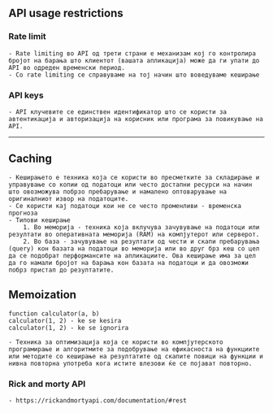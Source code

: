 ## API usage restrictions

### Rate limit

    - Rate limiting во API од трети страни е механизам кој го контролира бројот на барања што клиентот (вашата апликација) може да ги упати до API во одреден временски период.
    - Со rate limiting се справуваме на тој начин што воведуваме кеширање

### API keys

    - API клучевите се единствен идентификатор што се користи за автентикација и авторизација на корисник или програма за повикување на API.

<hr>

## Caching

    - Кеширањето е техника која се користи во пресметките за складирање и управување со копии од податоци или често достапни ресурси на начин што овозможува побрзо пребарување и намалено оптоварување на оригиналниот извор на податоците.
    - Се користи кај податоци кои не се често променливи - временска прогноза
    - Типови кеширање
        1. Во меморија - техника која вклучува зачувување на податоци или резултати во оперативната меморија (RAM) на компјутерот или серверот.
        2. Во база - зачувување на резултати од чести и скапи пребарувања (query) кон базата на податоци во меморија или во друг брз кеш со цел да се подобрат перформансите на апликациите. Ова кеширање има за цел да го намали бројот на барања кон базата на податоци и да овозможи побрз пристап до резултатите.

## Memoization

    function calculator(a, b)
    calculator(1, 2) - ke se kesira
    calculator(1, 2) - ke se ignorira

    - Tехника за оптимизација која се користи во компјутерското програмирање и алгоритмите за подобрување на ефикасноста на функциите или методите со кеширање на резултатите од скапите повици на функции и нивна повторна употреба кога истите влезови ќе се појават повторно.

### Rick and morty API

    - https://rickandmortyapi.com/documentation/#rest
